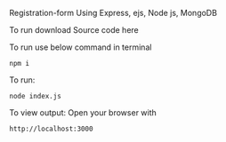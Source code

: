 Registration-form
Using Express, ejs, Node js, MongoDB

To run download Source code here

To run use below command in terminal

    npm i

To run:

    node index.js

To view output:
Open your browser with

    http://localhost:3000

